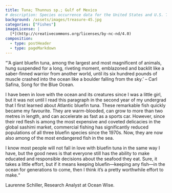 ```yaml
---
title: Tuna; Thunnus sp.; Gulf of Mexico
# description: Species occurrence data for the United States and U.S. Territories.
background: /assets/images/treasure-45.jpg
categories: ["Fishes"]
imageLicense: |
  [*](http://creativecommons.org/licenses/by-nc-nd/4.0)
composition:
  - type: postHeader
  - type: pageMarkdown
---
```


“'A giant bluefin tuna, among the largest and most magnificent of animals, hung suspended for a long, riveting moment, emblazoned and backlit like a saber-finned warrior from another world, until its six hundred pounds of muscle crashed into the ocean like a boulder falling from the sky.’ – Carl Safina, Song for the Blue Ocean.

I have been in love with the ocean and its creatures since I was a little girl, but it was not until I read this paragraph in the second year of my undergrad that I first learned about Atlantic bluefin tuna. These remarkable fish quickly became my favourite. They are warm-blooded, can grow to more than two metres in length, and can accelerate as fast as a sports car. However, since their red flesh is among the most expensive and coveted delicacies in the global sashimi market, commercial fishing has significantly reduced populations of all three bluefin species since the 1970s. Now, they are now also among of the most endangered fish in the sea.

I know most people will not fall in love with bluefin tuna in the same way I have, but the good news is that everyone still has the ability to make educated and responsible decisions about the seafood they eat. Sure, it takes a little effort, but if it means keeping bluefin—keeping any fish—in the ocean for generations to come, then I think it’s a pretty worthwhile effort to make.“

Laurenne Schiller, Research Analyst at Ocean Wise.
